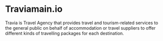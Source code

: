 # Traviamain.io
Travia is Travel Agency that provides travel and tourism-related services to the general public on behalf of accommodation or travel suppliers to offer different kinds of travelling packages for each destination.
